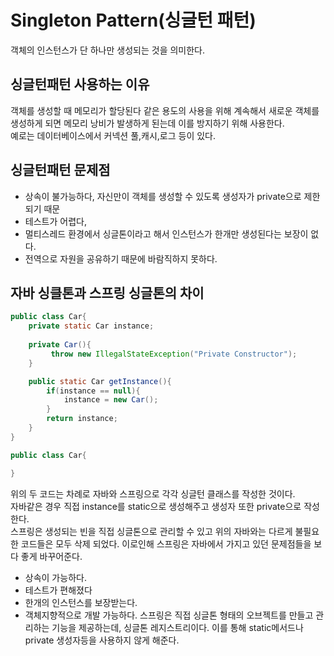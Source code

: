 # Singleton Pattern(싱글턴 패턴)
객체의 인스턴스가 단 하나만 생성되는 것을 의미한다.

## 싱글턴패턴 사용하는 이유
객체를 생성할 때 메모리가 할당된다 같은 용도의 사용을 위해 계속해서 새로운 객체를 생성하게 되면 메모리 낭비가 발생하게 된는데 이를 방지하기 위해 사용한다.<br>
예로는 데이터베이스에서 커넥션 풀,캐시,로그 등이 있다.

## 싱글턴패턴 문제점
* 상속이 불가능하다, 자신만이 객체를 생성할 수 있도록 생성자가 private으로 제한되기 때문 
* 테스트가 어렵다,
* 멀티스레드 환경에서 싱글톤이라고 해서 인스턴스가 한개만 생성된다는 보장이 없다.
* 전역으로 자원을 공유하기 때문에 바람직하지 못하다.

## 자바 싱클톤과 스프링 싱글톤의 차이
```java
public class Car{
    private static Car instance;
    
    private Car(){
         throw new IllegalStateException("Private Constructor");
    }

    public static Car getInstance(){
        if(instance == null){
            instance = new Car();
        }
        return instance;
    }
}
```
```java
public class Car{

}
```
위의 두 코드는 차례로 자바와 스프링으로 각각 싱글턴 클래스를 작성한 것이다.<br>
자바같은 경우 직접 instance를 static으로 생성해주고 생성자 또한 private으로 작성한다.<br>
스프링은 생성되는 빈을 직접 싱글톤으로 관리할 수 있고 위의 자바와는 다르게 불필요한 코드들은 모두 삭제 되었다. 이로인해 스프링은 자바에서 가지고 있던 문제점들을 보다 좋게 바꾸어준다. 
* 상속이 가능하다.
* 테스트가 편해졌다
* 한개의 인스턴스를 보장받는다.
* 객체지향적으로 개발 가능하다.
스프링은 직접 싱글톤 형태의 오브젝트를 만들고 관리하는 기능을 제공하는데, 싱글톤 레지스트리이다. 이를 통해 static메서드나 private 생성자등을 사용하지 않게 해준다.